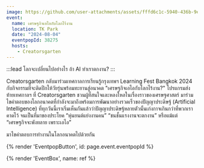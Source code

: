 ```yaml
---
image: https://github.com/user-attachments/assets/fffd6c1c-5940-436b-9e91-de9ccb399d6e
event:
  name: เศรษฐกิจเอไอกับโลกไร้งาน
  location: TK Park
  date: "2024-08-04"
  eventpopId: 38275
  hosts:
    - Creatorsgarten
---
```


:::lead
โลกจะเปลี่ยนไปอย่างไร ถ้า AI ทำเราตกงาน?
:::

Creatorsgarten กลับมาร่วมเทศกาลการเรียนรู้กรุงเทพฯ Learning Fest Bangkok 2024 กับกิจกรรมที่จะติดปีกให้วัยรุ่นพร้อมทะยานสู่อนาคต "เศรษฐกิจเอไอกับโลกไร้งาน?" โปรแกรมส่งท้ายเทศกาลฯ ที่ Creatorsgarten ชวนผู้ที่สนใจและหลงใหลในเรื่องราวของเศรษฐศาสตร์ มาร่วมไขคำตอบของโลกอนาคตที่กำลังจะมาถึงพร้อมการพัฒนาอย่างรวดเร็วของปัญญาประดิษฐ์ (Artificial Intelligence) ที่ทุกวันนี้เราเริ่มเห็นกันแล้วว่าปัญญาประดิษฐ์หลายตัวนั้นเก่งกาจเกินกว่าที่พวกเราคาดไว้ จนเป็นที่มาของประโยค “หุ่นยนต์แย่งงานคน” “ชนชั้นแรงงานจะตกงาน” หรือแม้แต่ “เศรษฐกิจจะพังทลาย เพราะเอไอ”

มาไขคำตอบการทำงานในโลกอนาคตไปด้วยกัน

{% render 'EventpopButton', id: page.event.eventpopId %}

{% render 'EventBox', name: ref %}
